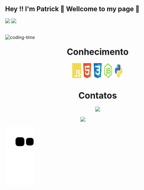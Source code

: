 ## Hey !! I'm Patrick 👋 Wellcome to my page 🎉

<div>

  <img height="180em" src="https://github-readme-stats.vercel.app/api?username=anuraghazra&theme=dark&show_icons=true"/>
  <img height="180em" src="https://github-readme-stats.vercel.app/api/top-langs/?username=rafaballerini&layout=compact&langs_count=7&theme=dracula"/>
  
  </div>

<br>

<div  align="center"> 
  <div style="display: inline_block"><br>
    <img align="left" height="250" alt="coding-time" src="code.gif">
    <h1 align="center">Conhecimento</h1>
    <img align="center" height="50" width="30" alt="js-icon"  src="https://raw.githubusercontent.com/devicons/devicon/master/icons/javascript/javascript-plain.svg">
    <img align="center" height="50" width="30" alt="html-icon" src="https://raw.githubusercontent.com/devicons/devicon/master/icons/html5/html5-original.svg">
    <img align="center" height="50" width="30" alt="css-icon" src="https://raw.githubusercontent.com/devicons/devicon/master/icons/css3/css3-original.svg">
    <img align="center" height="50" width="30" alt="nodejs-icon" src="https://raw.githubusercontent.com/devicons/devicon/master/icons/nodejs/nodejs-original.svg">
    <img align="center" height="50" width="30" src="https://raw.githubusercontent.com/devicons/devicon/master/icons/python/python-original.svg">
   </div>
    
  
  <h1 align="center">Contatos</h1>
  
  <a href = "mailto:contatorafaballerini@gmail.com"><img src="https://img.shields.io/badge/-Gmail-%23333?style=for-the-badge&logo=gmail&logoColor=white" target="_blank"></a>
    
        
   <a href="https://www.linkedin.com/in/patrick-moreira-da-silva-323314a4/" target="_blank"><img src="https://img.shields.io/badge/-LinkedIn-%230077B5?style=for-the-badge&logo=linkedin&logoColor=white" target="_blank"></a>
    
</div>
  
![Snake animation](https://github.com/PatriickMoreira/PatriickMoreira/blob/output/github-contribution-grid-snake.svg)
